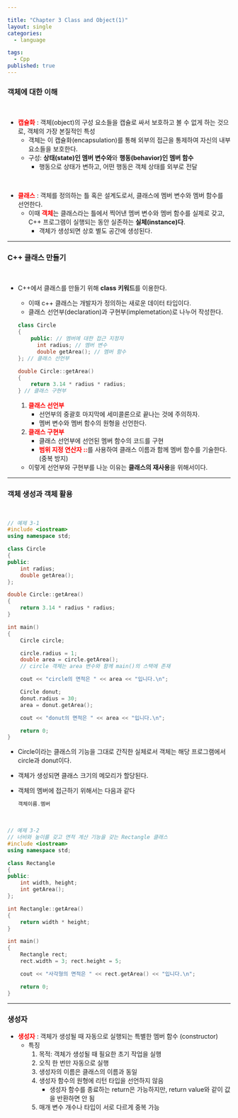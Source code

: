 ```yaml
---

title: "Chapter 3 Class and Object(1)"
layout: single
categories:
  - language

tags:
  - Cpp
published: true
---
```




### 객체에 대한 이해

<br>

- <span style = "color : red"> **캡슐화**</span> : 객체(object)의 구성 요소들을 캡슐로 싸서 보호하고 볼 수 없게 하는 것으로, 객체의 가장 본질적인 특성
  - 객체는 이 캡슐화(encapsulation)를 통해 외부의 접근을 통제하여 자신의 내부 요소들을 보호한다.
  - 구성: **상태(state)인 멤버 변수와**와 **행동(behavior)인 멤버 함수**
    - 행동으로 상태가 변하고, 어떤 행동은 객체 상태를 외부로 전달

<br>

- <span style = "color:red"> **클래스**</span> : 객체를 정의하는 틀 혹은 설계도로서, 클래스에 멤버 변수와 멤버 함수를 선언한다.
  - 이때 <span style = "color:red"> **객체**</span>는  클래스라는 틀에서 찍어낸 멤버 변수와 멤버 함수를 실제로 갖고, C++ 프로그램이 실행되는 동안 실존하는 **실체(instance)다**.
    - 객체가 생성되면 상호 별도 공간에 생성된다.

---

### C++ 클래스 만들기

<br>

- C++에서 클래스를 만들기 위해 **class 키워드**를 이용한다.

  - 이때 c++ 클래스는 개발자가 정의하는 새로운 데이터 타입이다.
  - 클래스 선언부(declaration)과 구현부(implemetation)로 나누어 작성한다.

  ```C++
  class Circle
  {
      public: // 멤버에 대한 접근 지정자
      	int radius; // 멤버 변수
      	double getArea(); // 멤버 함수
  }; // 클래스 선언부
  
  double Circle::getArea()
  {
      return 3.14 * radius * radius; 
  } // 클래스 구현부
  ```

  1. <span style = "color:red"> **클래스 선언부**</span> 
     - 선언부의 중괄호 마지막에 세미콜론으로 끝나는 것에 주의하자.
     - 멤버 변수와 멤버 함수의 원형을 선언한다.
  2. <span style = "color:red"> **클래스 구현부** </span>
     - 클래스 선언부에 선언된 멤버 함수의 코드를 구현
     - <span style = "color : red"> **범위 지정 연산자 ::**</span>를 사용하여 클래스 이름과 함께 멤버 함수를 기술한다. (중복 방지)

  - 이렇게 선언부와 구현부를 나눈 이유는 **클래스의 재사용**을 위해서이다.

---

### 객체 생성과 객체 활용

<br>

```CPP
// 예제 3-1
#include <iostream>
using namespace std;

class Circle
{
public:
    int radius;
    double getArea();
};

double Circle::getArea()
{
    return 3.14 * radius * radius;
}

int main()
{
    Circle circle;

    circle.radius = 1;
    double area = circle.getArea();
    // circle 객체는 area 변수와 함께 main()의 스택에 존재

    cout << "circle의 면적은 " << area << "입니다.\n";

    Circle donut;
    donut.radius = 30;
    area = donut.getArea();

    cout << "donut의 면적은 " << area << "입니다.\n";

    return 0;
}

```

- Circle이라는 클래스의 기능을 그대로 간직한 실체로서 객체는 해당 프로그램에서 circle과 donut이다.

- 객체가 생성되면 클래스 크기의 메모리가 할당된다.

- 객체의 멤버에 접근하기 위해서는 다음과 같다

  ```CPP
  객체이름.멤버
  ```

<br>

```C++
// 예제 3-2
// 너비와 높이를 갖고 면적 계산 기능을 갖는 Rectangle 클래스
#include <iostream>
using namespace std;

class Rectangle
{
public:
	int width, height;
	int getArea();
};

int Rectangle::getArea()
{
	return width * height;
}

int main()
{
	Rectangle rect;
	rect.width = 3; rect.height = 5;

	cout << "사각형의 면적은 " << rect.getArea() << "입니다.\n";

	return 0;
}
```

---

### 생성자

- <span style = "color:red"> **생성자**</span> : 객체가 생성될 때 자동으로 실행되는 특별한 멤버 함수 (constructor)
  - 특징
    1. 목적: 객체가 생성될 때 필요한 초기 작업을 실행
    2. 오직 한 번만 자동으로 실행
    3. 생성자의 이름은 클래스의 이름과 동일
    4. 생성자 함수의 원형에 리턴 타입을 선언하지 않음
       - 생성자 함수를 종료하는 return은 가능하지만, return value와 같이 값을 반환하면 안 됨
    5. 매개 변수 개수나 타입이 서로 다르게 중복 가능
